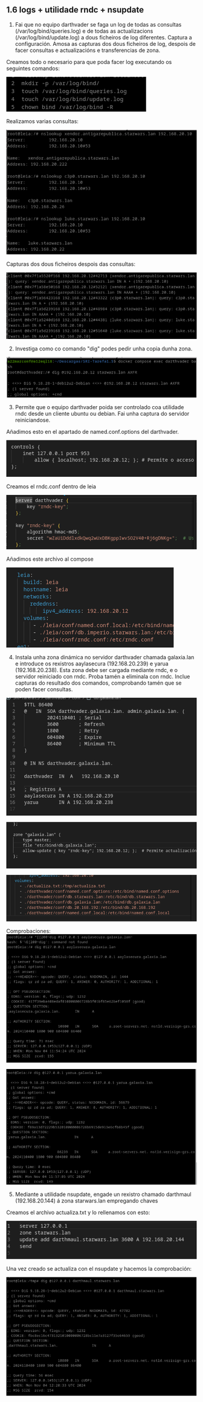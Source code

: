 ## 1.6 logs + utilidade rndc + nsupdate


1. Fai que no equipo darthvader se faga un log de todas as consultas (/var/log/bind/queries.log) e de todas as actualizacions (/var/log/bind/update.log) a dous ficheiros de log diferentes. Captura a configuración. Amosa as capturas dos dous ficheiros de log, despois de facer consultas e actualizacións e transferencias de zona.

Creamos todo o necesario para que poda facer log executando os seguintes comandos:

![imaxe1](capturas/captura1.png)

Realizamos varias consultas:

![imaxe2](capturas/captura2.png)

Capturas dos dous ficheiros despois das consultas:

![imaxe3](capturas/captura3.png)

2. Investiga como co comando "dig" podes pedir unha copia dunha zona.

![imaxe4](capturas/captura4.png)

3. Permite que o equipo darthvader poida ser controlado coa utilidade rndc desde un cliente ubuntu ou debian. Fai unha captura do servidor reiniciandose.

Añadimos esto en el apartado de named.conf.options del darthvader.
    
![imaxe5](capturas/captura5.png)

Creamos el rndc.conf dentro de leia

![imaxe6](capturas/captura6.png)

Añadimos este archivo al compose

![imaxe7](capturas/capturas7.png)

4. Instala unha zona dinámica no servidor darthvader chamada galaxia.lan e introduce os rexistros aaylasecura (192.168.20.239) e yarua (192.168.20.238). Esta zona debe ser cargada mediante rndc, e o servidor reiniciado con rndc. Proba tamén a eliminala con rndc. Inclue capturas do resultado dos comandos, comprobando tamén que se poden facer consultas.

![imaxe10](capturas/captura10.png)

![imaxe11](capturas/capturas11.png)

![imaxe12](capturas/captura12.png)

Comprobaciones:
![imaxe8](capturas/captura8.png)

![imaxe9](capturas/captura9.png)

5. Mediante a utilidade nsupdate, engade un rexistro chamado darthmaul (192.168.20.144) á zona starwars.lan empregando chaves

Creamos el archivo actualiza.txt y lo rellenamos con esto:

![imaxe14](capturas/captura14.png)

Una vez creado se actualiza con el nsupdate y hacemos la comprobación:

![imaxe13](capturas/captura13.png)
